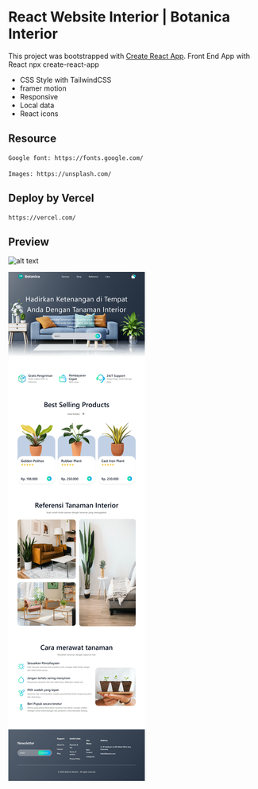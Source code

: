 # React Website Interior | Botanica Interior

This project was bootstrapped with [Create React App](https://github.com/facebook/create-react-app).
Front End App with React npx create-react-app

- CSS Style with TailwindCSS
- framer motion
- Responsive
- Local data
- React icons

## Resource

    Google font: https://fonts.google.com/

    Images: https://unsplash.com/

## Deploy by Vercel

    https://vercel.com/

## Preview

![alt text](https://github.com/muslim2210/react-botanica-interior/blob/master/public/botanica-shop.png?raw=true)

![alt text](https://github.com/muslim2210/react-botanica-interior/blob/master/public/preview.png?raw=true)
